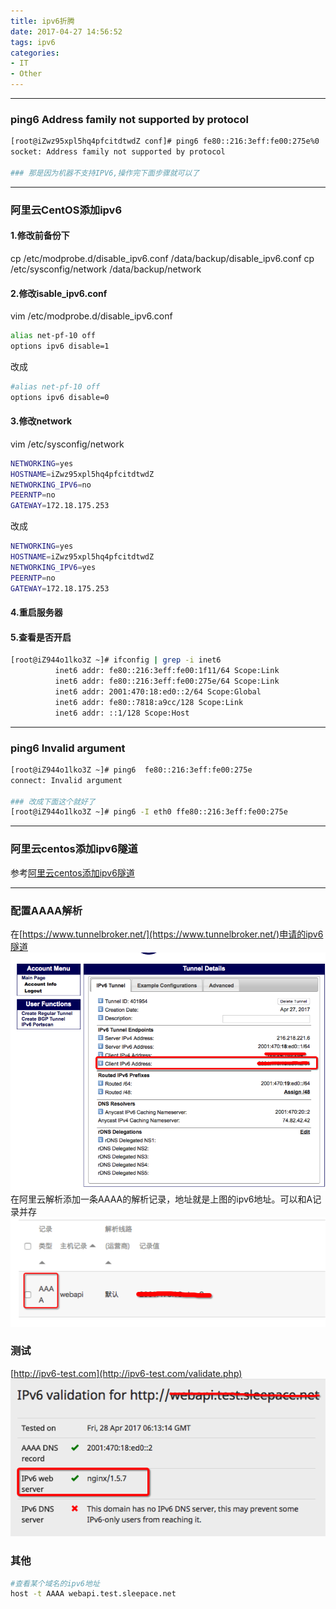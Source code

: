 ```yaml
---
title: ipv6折腾
date: 2017-04-27 14:56:52
tags: ipv6
categories:
- IT
- Other
---
```


<!-- toc -->

---



### ping6 Address family not supported by protocol
```bash
[root@iZwz95xpl5hq4pfcitdtwdZ conf]# ping6 fe80::216:3eff:fe00:275e%0
socket: Address family not supported by protocol

### 那是因为机器不支持IPV6,操作完下面步骤就可以了
```

---

### 阿里云CentOS添加ipv6

#### 1.修改前备份下
cp /etc/modprobe.d/disable_ipv6.conf /data/backup/disable_ipv6.conf
cp /etc/sysconfig/network /data/backup/network

#### 2.修改isable_ipv6.conf 
vim /etc/modprobe.d/disable_ipv6.conf 

```bash
alias net-pf-10 off
options ipv6 disable=1
```
改成
```bash
#alias net-pf-10 off
options ipv6 disable=0
```

#### 3.修改network
vim /etc/sysconfig/network
```bash
NETWORKING=yes
HOSTNAME=iZwz95xpl5hq4pfcitdtwdZ
NETWORKING_IPV6=no
PEERNTP=no
GATEWAY=172.18.175.253
```
改成
```bash
NETWORKING=yes
HOSTNAME=iZwz95xpl5hq4pfcitdtwdZ
NETWORKING_IPV6=yes
PEERNTP=no
GATEWAY=172.18.175.253
```

#### 4.重启服务器

#### 5.查看是否开启
```bash
[root@iZ944o1lko3Z ~]# ifconfig | grep -i inet6
          inet6 addr: fe80::216:3eff:fe00:1f11/64 Scope:Link
          inet6 addr: fe80::216:3eff:fe00:275e/64 Scope:Link
          inet6 addr: 2001:470:18:ed0::2/64 Scope:Global
          inet6 addr: fe80::7818:a9cc/128 Scope:Link
          inet6 addr: ::1/128 Scope:Host
```

---

### ping6 Invalid argument
```bash
[root@iZ944o1lko3Z ~]# ping6  fe80::216:3eff:fe00:275e
connect: Invalid argument

### 改成下面这个就好了
[root@iZ944o1lko3Z ~]# ping6 -I eth0 ffe80::216:3eff:fe00:275e
```

---

### 阿里云centos添加ipv6隧道
参考[阿里云centos添加ipv6隧道](http://coolnull.com/4476.html)

---

### 配置AAAA解析
在[https://www.tunnelbroker.net/](https://www.tunnelbroker.net/)申请的ipv6隧道
![](ipv6折腾/bc974e65-9405-42d7-82d8-dfff96615393.png)
在阿里云解析添加一条AAAA的解析记录，地址就是上图的ipv6地址。可以和A记录并存
![](ipv6折腾/9dabeeeb-6e4d-4e2b-8cf5-ee9dcc9b5f22.png)

### 测试
[http://ipv6-test.com](http://ipv6-test.com/validate.php)
![](ipv6折腾/22e5830b-783d-406c-b31d-feae70e1464f.png)

### 其他
```bash
#查看某个域名的ipv6地址
host -t AAAA webapi.test.sleepace.net
```

